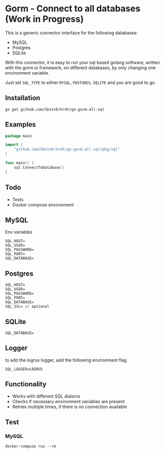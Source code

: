 # Gorm - Connect to all databases (Work in Progress)

This is a generic connector interface for the following databases:

* MySQL
* Postgres
* SQLite

With this connector, it is easy to run your sql based golang software, written with the gorm.io framework, on different
databases, by only changing one environment variable.

Just set `SQL_TYPE` to either `MYSQL`, `POSTGRES`, `SQLITE` and you are good to go.

## Installation

```shell
go get github.com/SbstnErhrdt/go-gorm-all-sql
```

## Examples

```go
package main

import (
	"github.com/SbstnErhrdt/go-gorm-all-sql/pkg/sql"
)

func main() {
	sql.ConnectToDatabase()
}
```

## Todo

* Tests
* Docker compose environment

## MySQL

Env variables

```
SQL_HOST=
SQL_USER=
SQL_PASSWORD=
SQL_PORT=
SQL_DATABASE=
```

## Postgres

```
SQL_HOST=
SQL_USER=
SQL_PASSWORD=
SQL_PORT=
SQL_DATABASE=
SQL_SSL= // optional
```

## SQLite

```
SQL_DATABASE=
```

## Logger

to add the logrus logger, add the following environment flag

```
SQL_LOGGER=LOGRUS
```

## Functionality

* Works with different SQL dialects
* Checks if necessary environment variables are present
* Retries multiple times, if there is no connection available

## Test

### MySQL

```
docker-compose run --rm
```